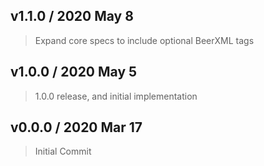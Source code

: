 ## v1.1.0 / 2020 May 8

> Expand core specs to include optional BeerXML tags

## v1.0.0 / 2020 May 5

> 1.0.0 release, and initial implementation

## v0.0.0 / 2020 Mar 17

> Initial Commit
